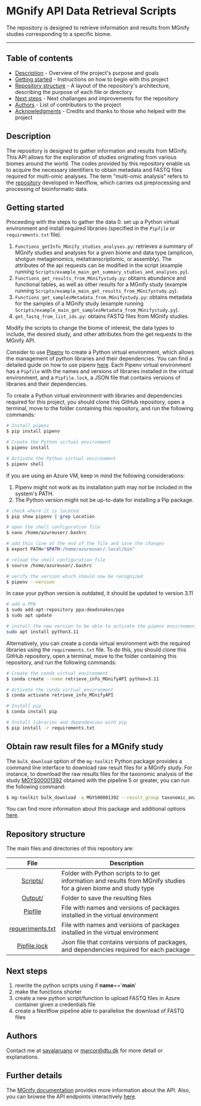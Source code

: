 # MGnify API Data Retrieval Scripts
The repository is designed to retrieve information and results from MGnify studies corresponding to a specific biome.

---

## Table of contents
- [Description](#description) - Overview of the project's purpose and goals
- [Getting started](#getting-started) - Instructions on how to begin with this project
- [Repository structure](#repository_structure) - A layout of the repository's architecture, describing the purpose of each file or directory
- [Next steps](#next-steps) - Next challanges and improvements for the repository 
- [Authors](#authors) - List of contributors to the project
- [Acknowledgments](#acknowledgement) - Credits and thanks to those who helped with the project

## Description <a name = "description"></a>
The repository is designed to gather information and results from MGnify.
This API allows for the exploration of studies originating from various biomes around the world.
The codes provided by this repository enable us to acquire the necessary identifiers to obtain metadata and FASTQ files required for multi-omic analyses.
The term "multi-omic analysis" refers to the [repository](https://github.com/biosustain/dsp_nf-metagenomics) developed in Nextflow, which carries out preprocessing and processing of bioinformatic data.


## Getting started <a name = "getting-started"></a>
Proceeding with the steps to gather the data
0. set up a Python virtual environment and install required libraries (specified in the `Pipfile` or `requirements.txt` file).
1. `Functions_getInfo_MGnify_studies_analyses.py`: retrieves a summary of MGnify studies and analyses for a given biome and data type (amplicon, shotgun metagenomics, metatranscriptomic, or assembly). The attributes of the api requests can be modified in the script (example running 
`Scripts/example_main_get_summary_studies_and_analyses.py`).
2. `Functions_get_results_from_MGnifystudy.py`: obtains abundance and functional tables, as well as other results for a MGnify study (example running `Scripts/example_main_get_results_from_MGnifystudy.py`).
3. `Functions_get_samplesMetadata_from_MGnifystudy.py`: obtains metadata for the samples of a MGnify study (example running `Scripts/example_main_get_samplesMetadata_from_MGnifystudy.py`).
4. `get_fastq_from_list_ids.py`: obtains FASTQ files from MGnify studies.

Modify the scripts to change the biome of interest, the data types to include, the desired study, and other attributes from the get requests to the MGnify API.


Consider to use [Pipenv](https://pipenv.pypa.io/en/latest/) to create a Python virtual environment, which allows the management of python libraries and their dependencies.
You can find a detailed guide on how to use pipenv [here](https://realpython.com/pipenv-guide/).
Each Pipenv virtual environment has a `Pipfile` with the names and versions of libraries installed in the virtual environment, and a `Pipfile.lock`, a JSON file that contains versions of libraries and their dependencies.

To create a Python virtual environment with libraries and dependencies required for this project, you should clone this GitHub repository, open a terminal, move to the folder containing this repository, and run the following commands:

```bash
# Install pipenv
$ pip install pipenv

# Create the Python virtual environment 
$ pipenv install

# Activate the Python virtual environment 
$ pipenv shell
```

If you are using an Azure VM, keep in mind the following considerations:
1. Pipenv might not work as its installation path may not be included in the system's PATH.
2. The Python version might not be up-to-date for installing a Pip package.

```bash
# check where it is located
$ pip show pipenv | grep Location

# open the shell configuration file
$ nano /home/azureuser/.bashrc

# add this line at the end of the file and save the changes
$ export PATH="$PATH:/home/azureuser/.local/bin"

# reload the shell configuration file
$ source /home/azureuser/.bashrc

# verify the version which should now be recognized
$ pipenv --version
```
In case your python version is outdated, it should be updated to version 3.11

```bash
# add a PPA  
$ sudo add-apt-repository ppa:deadsnakes/ppa
$ sudo apt update

# install the new version to be able to activate the pipenv environment
sudo apt install python3.11
```  

Alternatively, you can create a conda virtual environment with the required libraries using the `requirements.txt` file.
To do this, you should clone this GitHub repository, open a terminal, move to the folder containing this repository, and run the following commands:

```bash
# Create the conda virtual environment
$ conda create --name retrieve_info_MGnifyAPI python=3.11

# Activate the conda virtual environment
$ conda activate retrieve_info_MGnifyAPI

# Install pip
$ conda install pip

# Install libraries and dependencies with pip 
$ pip install -r requirements.txt
```

## Obtain raw result files for a MGnify study
The `bulk_download` option of the `mg-toolkit` Python package provides a command line interface to download raw result files for a MGnify study.
For instance, to download the raw results files for the taxonomic analysis of the study [MGYS00001392](https://www.ebi.ac.uk/metagenomics/studies/MGYS00001392) obtained with the pipeline 5 or greater, you can run the following command:

```bash
$ mg-toolkit bulk_download -a MGYS00001392 --result_group taxonomic_analysis_unite -o Output/
```

You can find more information about this package and additional options [here](https://pypi.org/project/mg-toolkit/). 

## Repository structure <a name = "repository_structure"></a>
The main files and directories of this repository are:

|File|Description|
|:-:|---|
|[Scripts/](Scripts/)|Folder with Python scripts to to get information and results from MGnify studies for a given biome and study type|
|[Output/](Results/)|Folder to save the resulting files|
|[Pipfile](Pipfile)|File with names and versions of packages installed in the virtual environment|
|[requeriments.txt](requeriments.txt)|File with names and versions of packages installed in the virtual environment|
|[Pipfile.lock](Pipfile.lock)|Json file that contains versions of packages, and dependencies required for each package|


## Next steps <a name = "next-steps"></a>
1. rewrite the python scripts using if __name__=='__main__'  
2. make the functions shorter 
3. create a new python script/function to upload FASTQ files in Azure container given a credentials file
4. create a Nextflow pipeline able to parallelise the download of FASTQ files


## Authors <a name = "authors"></a>
Contact me at [sayalaruano](https://github.com/sayalaruano) or [marcor@dtu.dk](https://github.com/marcoreverenna) for more detail or explanations.


## **Further details**
The [MGnify documentation](https://docs.mgnify.org/src/docs/api.html) provides more information about the API. Also, you can browse the API endpoints interactively [here](https://www.ebi.ac.uk/metagenomics/api/latest/).

